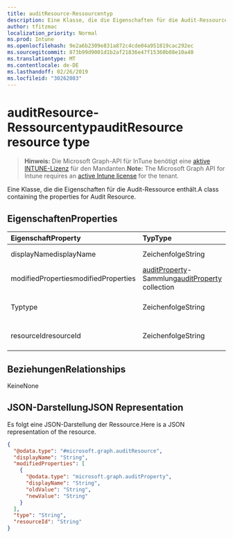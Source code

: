 ```yaml
---
title: auditResource-Ressourcentyp
description: Eine Klasse, die die Eigenschaften für die Audit-Ressource enthält.
author: tfitzmac
localization_priority: Normal
ms.prod: Intune
ms.openlocfilehash: 9e2a6b2309e831a872c4cde04a951819cac292ec
ms.sourcegitcommit: 873b99d9001d1b2af21836e47f15360b08e10a40
ms.translationtype: MT
ms.contentlocale: de-DE
ms.lasthandoff: 02/26/2019
ms.locfileid: "30262083"
---
```

# <a name="auditresource-resource-type"></a><span data-ttu-id="36a04-103">auditResource-Ressourcentyp</span><span class="sxs-lookup"><span data-stu-id="36a04-103">auditResource resource type</span></span>

> <span data-ttu-id="36a04-104">**Hinweis:** Die Microsoft Graph-API für InTune benötigt eine [aktive INTUNE-Lizenz](https://go.microsoft.com/fwlink/?linkid=839381) für den Mandanten.</span><span class="sxs-lookup"><span data-stu-id="36a04-104">**Note:** The Microsoft Graph API for Intune requires an [active Intune license](https://go.microsoft.com/fwlink/?linkid=839381) for the tenant.</span></span>

<span data-ttu-id="36a04-105">Eine Klasse, die die Eigenschaften für die Audit-Ressource enthält.</span><span class="sxs-lookup"><span data-stu-id="36a04-105">A class containing the properties for Audit Resource.</span></span>

## <a name="properties"></a><span data-ttu-id="36a04-106">Eigenschaften</span><span class="sxs-lookup"><span data-stu-id="36a04-106">Properties</span></span>
|<span data-ttu-id="36a04-107">Eigenschaft</span><span class="sxs-lookup"><span data-stu-id="36a04-107">Property</span></span>|<span data-ttu-id="36a04-108">Typ</span><span class="sxs-lookup"><span data-stu-id="36a04-108">Type</span></span>|<span data-ttu-id="36a04-109">Beschreibung</span><span class="sxs-lookup"><span data-stu-id="36a04-109">Description</span></span>|
|:---|:---|:---|
|<span data-ttu-id="36a04-110">displayName</span><span class="sxs-lookup"><span data-stu-id="36a04-110">displayName</span></span>|<span data-ttu-id="36a04-111">Zeichenfolge</span><span class="sxs-lookup"><span data-stu-id="36a04-111">String</span></span>|<span data-ttu-id="36a04-112">Anzeigename</span><span class="sxs-lookup"><span data-stu-id="36a04-112">Display name.</span></span>|
|<span data-ttu-id="36a04-113">modifiedProperties</span><span class="sxs-lookup"><span data-stu-id="36a04-113">modifiedProperties</span></span>|<span data-ttu-id="36a04-114">[auditProperty](../resources/intune-auditing-auditproperty.md)-Sammlung</span><span class="sxs-lookup"><span data-stu-id="36a04-114">[auditProperty](../resources/intune-auditing-auditproperty.md) collection</span></span>|<span data-ttu-id="36a04-115">Liste der geänderten Eigenschaften</span><span class="sxs-lookup"><span data-stu-id="36a04-115">List of modified properties.</span></span>|
|<span data-ttu-id="36a04-116">Typ</span><span class="sxs-lookup"><span data-stu-id="36a04-116">type</span></span>|<span data-ttu-id="36a04-117">Zeichenfolge</span><span class="sxs-lookup"><span data-stu-id="36a04-117">String</span></span>|<span data-ttu-id="36a04-118">Typ der Audit-Ressource</span><span class="sxs-lookup"><span data-stu-id="36a04-118">Audit resource's type.</span></span>|
|<span data-ttu-id="36a04-119">resourceId</span><span class="sxs-lookup"><span data-stu-id="36a04-119">resourceId</span></span>|<span data-ttu-id="36a04-120">Zeichenfolge</span><span class="sxs-lookup"><span data-stu-id="36a04-120">String</span></span>|<span data-ttu-id="36a04-121">ID der Audit-Ressource</span><span class="sxs-lookup"><span data-stu-id="36a04-121">Audit resource's Id.</span></span>|

## <a name="relationships"></a><span data-ttu-id="36a04-122">Beziehungen</span><span class="sxs-lookup"><span data-stu-id="36a04-122">Relationships</span></span>
<span data-ttu-id="36a04-123">Keine</span><span class="sxs-lookup"><span data-stu-id="36a04-123">None</span></span>

## <a name="json-representation"></a><span data-ttu-id="36a04-124">JSON-Darstellung</span><span class="sxs-lookup"><span data-stu-id="36a04-124">JSON Representation</span></span>
<span data-ttu-id="36a04-125">Es folgt eine JSON-Darstellung der Ressource.</span><span class="sxs-lookup"><span data-stu-id="36a04-125">Here is a JSON representation of the resource.</span></span>
<!-- {
  "blockType": "resource",
  "@odata.type": "microsoft.graph.auditResource"
}
-->
``` json
{
  "@odata.type": "#microsoft.graph.auditResource",
  "displayName": "String",
  "modifiedProperties": [
    {
      "@odata.type": "microsoft.graph.auditProperty",
      "displayName": "String",
      "oldValue": "String",
      "newValue": "String"
    }
  ],
  "type": "String",
  "resourceId": "String"
}
```



